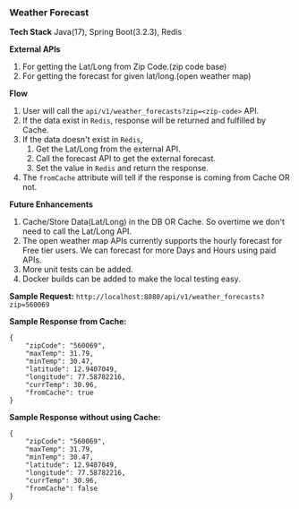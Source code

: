 ### Weather Forecast

**Tech Stack**
Java(17), Spring Boot(3.2.3), Redis

**External APIs**
1. For getting the Lat/Long from Zip Code.(zip code base) 
2. For getting the forecast for given lat/long.(open weather map)

**Flow**
1. User will call the `api/v1/weather_forecasts?zip=<zip-code>` API.
2. If the data exist in `Redis`, response will be returned and fulfilled by Cache.
3. If the data doesn't exist in `Redis`,
   1. Get the Lat/Long from the external API.
   2. Call the forecast API to get the external forecast.
   3. Set the value in `Redis` and return the response.
4. The `fromCache` attribute will tell if the response is coming from Cache OR not.

**Future Enhancements**
1. Cache/Store Data(Lat/Long) in the DB OR Cache. So overtime we don't need to call the Lat/Long API.
2. The open weather map APIs currently supports the hourly forecast for Free tier users. We can forecast for more Days and Hours using paid APIs.
3. More unit tests can be added.
4. Docker builds can be added to make the local testing easy.

**Sample Request:**
`http://localhost:8080/api/v1/weather_forecasts?zip=560069`

**Sample Response from Cache:**
```
{
    "zipCode": "560069",
    "maxTemp": 31.79,
    "minTemp": 30.47,
    "latitude": 12.9407049,
    "longitude": 77.58782216,
    "currTemp": 30.96,
    "fromCache": true
}
```

**Sample Response without using Cache:**
```
{
    "zipCode": "560069",
    "maxTemp": 31.79,
    "minTemp": 30.47,
    "latitude": 12.9407049,
    "longitude": 77.58782216,
    "currTemp": 30.96,
    "fromCache": false
}
```
